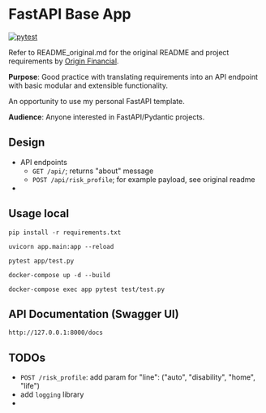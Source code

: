 # FastAPI Base App
[![pytest](https://github.com/pieteradejong/fastapi-base/actions/workflows/ci.yml/badge.svg?branch=main)](https://github.com/pieteradejong/fastapi-base/actions/workflows/ci.yml)

Refer to README_original.md for the original README and project requirements by [Origin Financial](https://www.useorigin.com/).

**Purpose**: Good practice with translating requirements into an API endpoint with basic modular and extensible functionality.

An opportunity to use my personal FastAPI template.

**Audience**: Anyone interested in FastAPI/Pydantic projects.


## Design
* API endpoints
  * `GET /api/`; returns "about" message
  * `POST /api/risk_profile`; for example payload, see original readme
* 


## Usage local

```
pip install -r requirements.txt
```
```
uvicorn app.main:app --reload
```
```
pytest app/test.py
```
```
docker-compose up -d --build
```
```
docker-compose exec app pytest test/test.py
```

## API Documentation (Swagger UI)

```
http://127.0.0.1:8000/docs
```


## TODOs
* `POST /risk_profile`: add param for "line": ("auto", "disability", "home", "life")
* add `logging` library
* 
